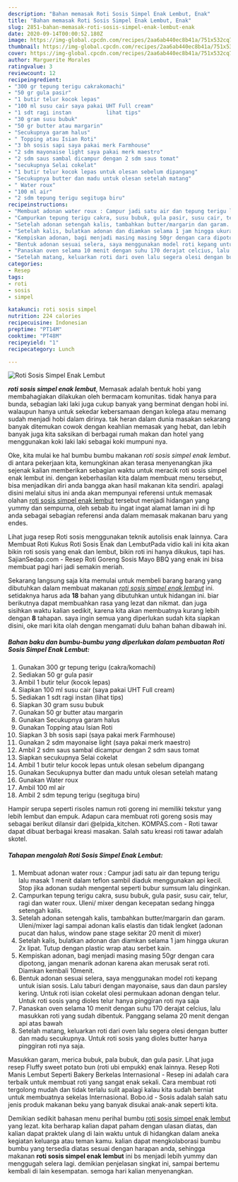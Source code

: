 ```yaml
---
description: "Bahan memasak Roti Sosis Simpel Enak Lembut, Enak"
title: "Bahan memasak Roti Sosis Simpel Enak Lembut, Enak"
slug: 2851-bahan-memasak-roti-sosis-simpel-enak-lembut-enak
date: 2020-09-14T00:00:52.180Z
image: https://img-global.cpcdn.com/recipes/2aa6ab440ec8b41a/751x532cq70/roti-sosis-simpel-enak-lembut-foto-resep-utama.jpg
thumbnail: https://img-global.cpcdn.com/recipes/2aa6ab440ec8b41a/751x532cq70/roti-sosis-simpel-enak-lembut-foto-resep-utama.jpg
cover: https://img-global.cpcdn.com/recipes/2aa6ab440ec8b41a/751x532cq70/roti-sosis-simpel-enak-lembut-foto-resep-utama.jpg
author: Marguerite Morales
ratingvalue: 3
reviewcount: 12
recipeingredient:
- "300 gr tepung terigu cakrakomachi"
- "50 gr gula pasir"
- "1 butir telur kocok lepas"
- "100 ml susu cair saya pakai UHT Full cream"
- "1 sdt ragi instan           lihat tips"
- "30 gram susu bubuk"
- "50 gr butter atau margarin"
- "Secukupnya garam halus"
- " Topping atau Isian Roti"
- "3 bh sosis sapi saya pakai merk Farmhouse"
- "2 sdm mayonaise light saya pakai merk maestro"
- "2 sdm saus sambal dicampur dengan 2 sdm saus tomat"
- "secukupnya Selai cokelat"
- "1 butir telur kocok lepas untuk olesan sebelum dipangang"
- "Secukupnya butter dan madu untuk olesan setelah matang"
- " Water roux"
- "100 ml air"
- "2 sdm tepung terigu segituga biru"
recipeinstructions:
- "Membuat adonan water roux : Campur jadi satu air dan tepung terigu lalu masak 1 menit dalam teflon sambil diaduk menggunakan api kecil. Stop jika adonan sudah mengental seperti bubur sumsum lalu dinginkan."
- "Campurkan tepung terigu cakra, susu bubuk, gula pasir, susu cair, telur, ragi dan water roux. Uleni/ mixer dengan kecepatan sedang hingga setengah kalis."
- "Setelah adonan setengah kalis, tambahkan butter/margarin dan garam. Uleni/mixer lagi sampai adonan kalis elastis dan tidak lengket (adonan pucat dan halus, window pane stage sekitar 20 menit di mixer)"
- "Setelah kalis, bulatkan adonan dan diamkan selama 1 jam hingga ukuran 2x lipat. Tutup dengan plastic wrap atau serbet kain."
- "Kempiskan adonan, bagi menjadi masing masing 50gr dengan cara dipotong, jangan menarik adonan karena akan merusak serat roti. Diamkan kembali 10menit."
- "Bentuk adonan sesuai selera, saya menggunakan model roti kepang untuk isian sosis. Lalu taburi dengan mayonaise, saus dan daun parsley kering. Untuk roti isian cokelat olesi permukaan adonan dengan telur. Untuk roti sosis yang dioles telur hanya pinggiran roti nya saja"
- "Panaskan oven selama 10 menit dengan suhu 170 derajat celcius, lalu masukkan roti yang sudah dibentuk. Panggang selama 20 menit dengan api atas bawah"
- "Setelah matang, keluarkan roti dari oven lalu segera olesi dengan butter dan madu secukupnya. Untuk roti sosis yang dioles butter hanya pinggiran roti nya saja."
categories:
- Resep
tags:
- roti
- sosis
- simpel

katakunci: roti sosis simpel 
nutrition: 224 calories
recipecuisine: Indonesian
preptime: "PT14M"
cooktime: "PT48M"
recipeyield: "1"
recipecategory: Lunch

---
```



![Roti Sosis Simpel Enak Lembut](https://img-global.cpcdn.com/recipes/2aa6ab440ec8b41a/751x532cq70/roti-sosis-simpel-enak-lembut-foto-resep-utama.jpg)

<b><i>roti sosis simpel enak lembut</i></b>, Memasak adalah bentuk hobi yang membahagiakan dilakukan oleh bermacam komunitas. tidak hanya para bunda, sebagian laki laki juga cukup banyak yang berminat dengan hobi ini. walaupun hanya untuk sekedar kebersamaan dengan kolega atau memang sudah menjadi hobi dalam dirinya. tak heran dalam dunia masakan sekarang banyak ditemukan cowok dengan keahlian memasak yang hebat, dan lebih banyak juga kita saksikan di berbagai rumah makan dan hotel yang menggunakan koki laki laki sebagai koki mumpuni nya.

Oke, kita mulai ke hal bumbu bumbu makanan <i>roti sosis simpel enak lembut</i>. di antara pekerjaan kita, kemungkinan akan terasa menyenangkan jika sejenak kalian memberikan sebagian waktu untuk meracik roti sosis simpel enak lembut ini. dengan keberhasilan kita dalam membuat menu tersebut, bisa menjadikan diri anda bangga akan hasil makanan kita sendiri. apalagi disini melalui situs ini anda akan mempunyai referensi untuk memasak olahan <u>roti sosis simpel enak lembut</u> tersebut menjadi hidangan yang yummy dan sempurna, oleh sebab itu ingat ingat alamat laman ini di hp anda sebagai sebagian referensi anda dalam memasak makanan baru yang endes.

Lihat juga resep Roti sosis menggunakan teknik autolisis enak lainnya. Cara Membuat Roti Kukus Roti Sosis Enak dan LembutPada vidio kali ini kita akan bikin roti sosis yang enak dan lembut, bikin roti ini hanya dikukus, tapi has. SajianSedap.com - Resep Roti Goreng Sosis Mayo BBQ yang enak ini bisa membuat pagi hari jadi semakin meriah.


Sekarang langsung saja kita memulai untuk membeli barang barang yang dibutuhkan dalam membuat makanan <u><i>roti sosis simpel enak lembut</i></u> ini. setidaknya harus ada <b>18</b> bahan yang dibutuhkan untuk hidangan ini. biar berikutnya dapat membuahkan rasa yang lezat dan nikmat. dan juga sisihkan waktu kalian sedikit, karena kita akan membuatnya kurang lebih dengan <b>8</b> tahapan. saya ingin semua yang diperlukan sudah kita siapkan disini, oke mari kita olah dengan mengamati dulu bahan bahan dibawah ini.

<!--inarticleads1-->

##### Bahan baku dan bumbu-bumbu yang diperlukan dalam pembuatan Roti Sosis Simpel Enak Lembut:

1. Gunakan 300 gr tepung terigu (cakra/komachi)
1. Sediakan 50 gr gula pasir
1. Ambil 1 butir telur (kocok lepas)
1. Siapkan 100 ml susu cair (saya pakai UHT Full cream)
1. Sediakan 1 sdt ragi instan           (lihat tips)
1. Siapkan 30 gram susu bubuk
1. Gunakan 50 gr butter atau margarin
1. Gunakan Secukupnya garam halus
1. Gunakan  Topping atau Isian Roti
1. Siapkan 3 bh sosis sapi (saya pakai merk Farmhouse)
1. Gunakan 2 sdm mayonaise light (saya pakai merk maestro)
1. Ambil 2 sdm saus sambal dicampur dengan 2 sdm saus tomat
1. Siapkan secukupnya Selai cokelat
1. Ambil 1 butir telur kocok lepas untuk olesan sebelum dipangang
1. Gunakan Secukupnya butter dan madu untuk olesan setelah matang
1. Gunakan  Water roux
1. Ambil 100 ml air
1. Ambil 2 sdm tepung terigu (segituga biru)


Hampir serupa seperti risoles namun roti goreng ini memiliki tekstur yang lebih lembut dan empuk. Adapun cara membuat roti goreng sosis may sebagai berikut dilansir dari @elpida_kitchen. KOMPAS.com - Roti tawar dapat dibuat berbagai kreasi masakan. Salah satu kreasi roti tawar adalah skotel. 

<!--inarticleads2-->

##### Tahapan mengolah Roti Sosis Simpel Enak Lembut:

1. Membuat adonan water roux : Campur jadi satu air dan tepung terigu lalu masak 1 menit dalam teflon sambil diaduk menggunakan api kecil. Stop jika adonan sudah mengental seperti bubur sumsum lalu dinginkan.
1. Campurkan tepung terigu cakra, susu bubuk, gula pasir, susu cair, telur, ragi dan water roux. Uleni/ mixer dengan kecepatan sedang hingga setengah kalis.
1. Setelah adonan setengah kalis, tambahkan butter/margarin dan garam. Uleni/mixer lagi sampai adonan kalis elastis dan tidak lengket (adonan pucat dan halus, window pane stage sekitar 20 menit di mixer)
1. Setelah kalis, bulatkan adonan dan diamkan selama 1 jam hingga ukuran 2x lipat. Tutup dengan plastic wrap atau serbet kain.
1. Kempiskan adonan, bagi menjadi masing masing 50gr dengan cara dipotong, jangan menarik adonan karena akan merusak serat roti. Diamkan kembali 10menit.
1. Bentuk adonan sesuai selera, saya menggunakan model roti kepang untuk isian sosis. Lalu taburi dengan mayonaise, saus dan daun parsley kering. Untuk roti isian cokelat olesi permukaan adonan dengan telur. Untuk roti sosis yang dioles telur hanya pinggiran roti nya saja
1. Panaskan oven selama 10 menit dengan suhu 170 derajat celcius, lalu masukkan roti yang sudah dibentuk. Panggang selama 20 menit dengan api atas bawah
1. Setelah matang, keluarkan roti dari oven lalu segera olesi dengan butter dan madu secukupnya. Untuk roti sosis yang dioles butter hanya pinggiran roti nya saja.


Masukkan garam, merica bubuk, pala bubuk, dan gula pasir. Lihat juga resep Fluffy sweet potato bun (roti ubi empukk) enak lainnya. Resep Roti Manis Lembut Seperti Bakery Berkelas Internasional - Resep ini adalah cara terbaik untuk membuat roti yang sangat enak sekali. Cara membuat roti tergolong mudah dan tidak terlalu sulit apalagi kalau kita sudah berniat untuk membuatnya sekelas Internasional. Bobo.id - Sosis adalah salah satu jenis produk makanan beku yang banyak disukai anak-anak seperti kita. 

Demikian sedikit bahasan menu perihal bumbu <u>roti sosis simpel enak lembut</u> yang lezat. kita berharap kalian dapat paham dengan ulasan diatas, dan kalian dapat praktek ulang di lain waktu untuk di hidangkan dalam aneka kegiatan keluarga atau teman kamu. kalian dapat mengkolaborasi bumbu bumbu yang tersedia diatas sesuai dengan harapan anda, sehingga makanan <b>roti sosis simpel enak lembut</b> ini bs menjadi lebih yummy dan menggugah selera lagi. demikian penjelasan singkat ini, sampai bertemu kembali di lain kesempatan. semoga hari kalian menyenangkan.
